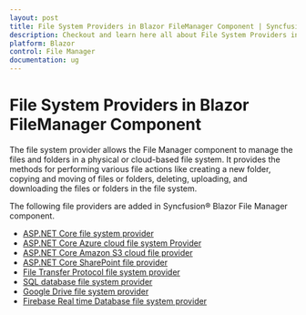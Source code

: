 ```yaml
---
layout: post
title: File System Providers in Blazor FileManager Component | Syncfusion
description: Checkout and learn here all about File System Providers in Syncfusion Blazor FileManager component and more.
platform: Blazor
control: File Manager
documentation: ug
---
```


# File System Providers in Blazor FileManager Component

The file system provider allows the File Manager component to manage the files and folders in a physical or cloud-based file system. It provides the methods for performing various file actions like creating a new folder, copying and moving of files or folders, deleting, uploading, and downloading the files or folders in the file system.

The following file providers are added in Syncfusion&reg; Blazor File Manager component.

* [ASP.NET Core file system provider](https://blazor.syncfusion.com/documentation/file-manager/ASP-NET-Core-file-system-provider)
* [ASP.NET Core Azure cloud file system Provider](https://blazor.syncfusion.com/documentation/file-manager/ASP-NET-Core-Azure-cloud-file-system-provider)
* [ASP.NET Core Amazon S3 cloud file provider](https://blazor.syncfusion.com/documentation/file-manager/ASP-NET-Core-Amazon-S3-cloud-file-provider)
* [ASP.NET Core SharePoint file provider](https://blazor.syncfusion.com/documentation/file-manager/ASP-NET-Core-SharePoint-file-provider)
* [File Transfer Protocol file system provider](https://blazor.syncfusion.com/documentation/file-manager/File-Transfer-Protocol-file-system-provider)
* [SQL database file system provider](https://blazor.syncfusion.com/documentation/file-manager/SQL-database-file-system-provider)
* [Google Drive file system provider](https://blazor.syncfusion.com/documentation/file-manager/Google-Drive-file-system-provider)
* [Firebase Real time Database file system provider](https://blazor.syncfusion.com/documentation/file-manager/Firebase-Real-time-Database-file-system-provider)
